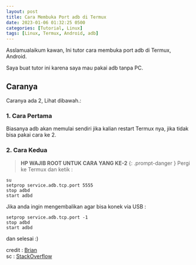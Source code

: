 ```yaml
---
layout: post
title: Cara Membuka Port adb di Termux
date: 2023-01-06 01:32:25 0500
categories: [Tutorial, Linux]
tags: [Linux, Termux, Android, adb]
---
```


Asslamualaikum kawan, Ini tutor cara membuka port adb di Termux, Android.

Saya buat tutor ini karena saya mau pakai adb tanpa PC.

## Caranya
Caranya ada 2, Lihat dibawah.:

### 1. Cara Pertama
Biasanya adb akan memulai sendiri jika kalian restart Termux nya, jika tidak bisa pakai cara ke 2.

### 2. Cara Kedua
>**HP WAJIB ROOT UNTUK CARA YANG KE-2**
{: .prompt-danger }
Pergi ke Termux dan ketik :
```terminal
su
setprop service.adb.tcp.port 5555
stop adbd
start adbd
```
Jika anda ingin mengembalikan agar bisa konek via USB :
```terminal
setprop service.adb.tcp.port -1
stop adbd
start adbd
```
dan selesai :)

credit : [Brian](https://stackoverflow.com/users/251050/brian)<br>
sc : [StackOverflow](https://stackoverflow.com/a/3623727/15596956)
